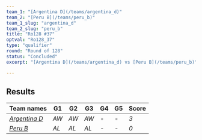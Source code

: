 ```yaml
---
team_1: "[Argentina D](/teams/argentina_d)"
team_2: "[Peru B](/teams/peru_b)"
team_1_slug: "argentina_d"
team_2_slug: "peru_b"
title: "Ro128 #37"
optval: "Ro128_37"
type: "qualifier"
round: "Round of 128"
status: "Concluded"
excerpt: "[Argentina D](/teams/argentina_d) vs [Peru B](/teams/peru_b)"

---
```

## Results

| Team names | G1 | G2 | G3 | G4 | G5 | Score |
| -- | -- | -- | -- | -- | -- | -- |
| *[Argentina D](/teams/argentina_d)* | *AW* | *AW* | *AW* | *-* | *-* | *3* |
| *[Peru B](/teams/peru_b)* | *AL* | *AL* | *AL* | *-* | *-* | *0* |
